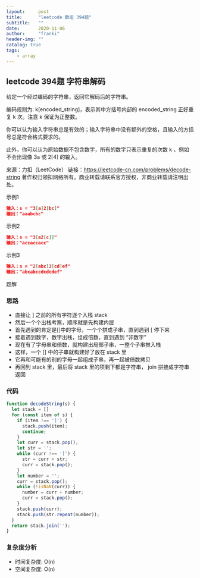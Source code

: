 ```yaml
---
layout:     post
title:      "leetcode 数组 394题"
subtitle:   ""
date:       2020-11-06
author:     "franki"
header-img: ""
catalog: true
tags:
    - array
---
```


## leetcode 394题 字符串解码

给定一个经过编码的字符串，返回它解码后的字符串。

编码规则为: k[encoded_string]，表示其中方括号内部的 encoded_string 正好重复 k 次。注意 k 保证为正整数。

你可以认为输入字符串总是有效的；输入字符串中没有额外的空格，且输入的方括号总是符合格式要求的。

此外，你可以认为原始数据不包含数字，所有的数字只表示重复的次数 k ，例如不会出现像 3a 或 2[4] 的输入。

来源：力扣（LeetCode）
链接：<https://leetcode-cn.com/problems/decode-string>
著作权归领扣网络所有。商业转载请联系官方授权，非商业转载请注明出处。

示例1

```json
输入：s = "3[a]2[bc]"
输出："aaabcbc"
```

示例2

```json
输入：s = "3[a2[c]]"
输出："accaccacc"
```

示例3

```json
输入：s = "2[abc]3[cd]ef"
输出："abcabccdcdcdef"
```

题解

### 思路

- 直接让 ] 之前的所有字符逐个入栈 stack
- 然后一个个出栈考察，顺序就是先构建内层
- 首先遇到的肯定是[]中的字母，一个个拼成子串，直到遇到 [ 停下来
- 接着遇到数字，数字出栈，组成倍数，直到遇到 “非数字”
- 现在有了字母串和倍数，就构建出局部子串，一整个子串推入栈
- 这样，一个 [] 中的子串就构建好了放在 stack 里
- 它再和可能有的别的字母一起组成子串，再一起被倍数拷贝
- 再回到 stack 里，最后将 stack 里的项剩下都是字符串， join 拼接成字符串返回

### 代码

```js
function decodeString(s) {
  let stack = []
  for (const item of s) {
    if (item !== ']') { 
      stack.push(item);
      continue;
    }
    let curr = stack.pop(); 
    let str = ''; 
    while (curr !== '[') {
      str = curr + str;
      curr = stack.pop();
    }
    let number = '';
    curr = stack.pop();
    while (!isNaN(curr)) {
      number = curr + number;
      curr = stack.pop();
    }
    stack.push(curr);
    stack.push(str.repeat(number));
  }
  return stack.join('');
}
```

### 复杂度分析

- 时间复杂度: O(n)
- 空间复杂度: O(n)
